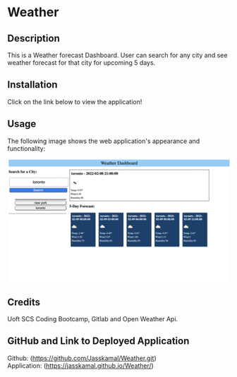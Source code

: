 # Weather

## Description
This is a Weather forecast Dashboard. User can search for any city and see weather forecast for that city for upcoming 5 days.

## Installation
Click on the link below to view the application!


## Usage
The following image shows the web application's appearance and functionality:

![image](images/screenShot.png)
## Credits
Uoft SCS Coding Bootcamp, Gitlab and Open Weather Api.

## GitHub and Link to Deployed Application
Github: (https://github.com/Jasskamal/Weather.git)
<br>
Application: (https://jasskamal.github.io/Weather/)
